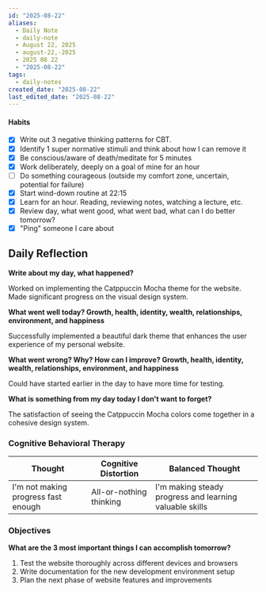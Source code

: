 ```yaml
---
id: "2025-08-22"
aliases:
  - Daily Note
  - daily-note
  - August 22, 2025
  - august-22,-2025
  - 2025 08 22
  - "2025-08-22"
tags:
  - daily-notes
created_date: "2025-08-22"
last_edited_date: "2025-08-22"
---
```


#### Habits

- [x] Write out 3 negative thinking patterns for CBT.
- [x] Identify 1 super normative stimuli and think about how I can remove it
- [x] Be conscious/aware of death/meditate for 5 minutes
- [x] Work deliberately, deeply on a goal of mine for an hour
- [ ] Do something courageous (outside my comfort zone, uncertain, potential for failure)
- [x] Start wind-down routine at 22:15
- [x] Learn for an hour. Reading, reviewing notes, watching a lecture, etc.
- [x] Review day, what went good, what went bad, what can I do better tomorrow?
- [x] "Ping" someone I care about

## Daily Reflection

**Write about my day, what happened?**

Worked on implementing the Catppuccin Mocha theme for the website. Made significant progress on the visual design system.

**What went well today? Growth, health, identity, wealth, relationships, environment, and happiness**

Successfully implemented a beautiful dark theme that enhances the user experience of my personal website.

**What went wrong? Why? How can I improve? Growth, health, identity, wealth, relationships, environment, and happiness**

Could have started earlier in the day to have more time for testing.

**What is something from my day today I don't want to forget?**

The satisfaction of seeing the Catppuccin Mocha colors come together in a cohesive design system.

### Cognitive Behavioral Therapy

| Thought | Cognitive Distortion | Balanced Thought |
| ------- | -------------------- | ---------------- |
| I'm not making progress fast enough | All-or-nothing thinking | I'm making steady progress and learning valuable skills |

### Objectives

**What are the 3 most important things I can accomplish tomorrow?**

1. Test the website thoroughly across different devices and browsers
2. Write documentation for the new development environment setup
3. Plan the next phase of website features and improvements
